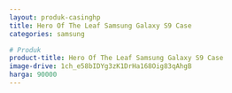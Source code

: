 ```yaml
---
layout: produk-casinghp
title: Hero Of The Leaf Samsung Galaxy S9 Case
categories: samsung

# Produk
product-title: Hero Of The Leaf Samsung Galaxy S9 Case
image-drive: 1ch_e58bIDYg3zK1DrHa168Oig83qAhgB
harga: 90000
---
```

